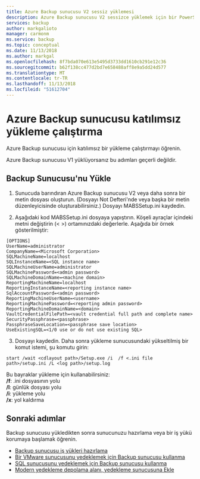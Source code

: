 ```yaml
---
title: Azure Backup sunucusu V2 sessiz yüklemesi
description: Azure Backup sunucusu V2 sessizce yüklemek için bir PowerShell betiğini kullanın. Bu tür bir yükleme, katılımsız bir yükleme olarak da adlandırılır.
services: backup
author: markgalioto
manager: carmonm
ms.service: backup
ms.topic: conceptual
ms.date: 11/13/2018
ms.author: markgal
ms.openlocfilehash: 8f7bda070e613e5495d3733dd1610cb291e12c36
ms.sourcegitcommit: b62f138cc477d2bd7e658488aff8e9a5dd24d577
ms.translationtype: MT
ms.contentlocale: tr-TR
ms.lasthandoff: 11/13/2018
ms.locfileid: "51612704"
---
```

# <a name="run-an-unattended-installation-of-azure-backup-server"></a>Azure Backup sunucusu katılımsız yükleme çalıştırma

Azure Backup sunucusu için katılımsız bir yükleme çalıştırmayı öğrenin.

Azure Backup sunucusu V1 yüklüyorsanız bu adımları geçerli değildir.

## <a name="install-backup-server"></a>Backup Sunucusu'nu Yükle

1. Sunucuda barındıran Azure Backup sunucusu V2 veya daha sonra bir metin dosyası oluşturun. (Dosyayı Not Defteri'nde veya başka bir metin düzenleyicisinde oluşturabilirsiniz.) Dosyayı MABSSetup.ini kaydedin.

2. Aşağıdaki kod MABSSetup.ini dosyaya yapıştırın. Köşeli ayraçlar içindeki metni değiştirin (\< \>) ortamınızdaki değerlerle. Aşağıda bir örnek gösterilmiştir:

  ```
  [OPTIONS]
  UserName=administrator
  CompanyName=<Microsoft Corporation>
  SQLMachineName=localhost
  SQLInstanceName=<SQL instance name>
  SQLMachineUserName=administrator
  SQLMachinePassword=<admin password>
  SQLMachineDomainName=<machine domain>
  ReportingMachineName=localhost
  ReportingInstanceName=<reporting instance name>
  SqlAccountPassword=<admin password>
  ReportingMachineUserName=<username>
  ReportingMachinePassword=<reporting admin password>
  ReportingMachineDomainName=<domain>
  VaultCredentialFilePath=<vault credential full path and complete name>
  SecurityPassphrase=<passphrase>
  PassphraseSaveLocation=<passphrase save location>
  UseExistingSQL=<1/0 use or do not use existing SQL>
  ```

3. Dosyayı kaydedin. Daha sonra yükleme sunucusundaki yükseltilmiş bir komut istemi, şu komutu girin:

  ```
  start /wait <cdlayout path>/Setup.exe /i  /f <.ini file path>/setup.ini /L <log path>/setup.log
  ```

Bu bayraklar yükleme için kullanabilirsiniz:</br>
**/f**: .ini dosyasının yolu</br>
**/l**: günlük dosyası yolu</br>
**/i**: yükleme yolu</br>
**/x**: yol kaldırma</br>

## <a name="next-steps"></a>Sonraki adımlar
Backup sunucusu yükledikten sonra sunucunuzu hazırlama veya bir iş yükü korumaya başlamak öğrenin.

- [Backup sunucusu iş yükleri hazırlama](backup-azure-microsoft-azure-backup.md)
- [Bir VMware sunucusunu yedeklemek için Backup sunucusu kullanma](backup-azure-backup-server-vmware.md)
- [SQL sunucusunu yedeklemek için Backup sunucusu kullanma](backup-azure-sql-mabs.md)
- [Modern yedekleme depolama alanı, yedekleme sunucusuna Ekle](backup-mabs-add-storage.md)
